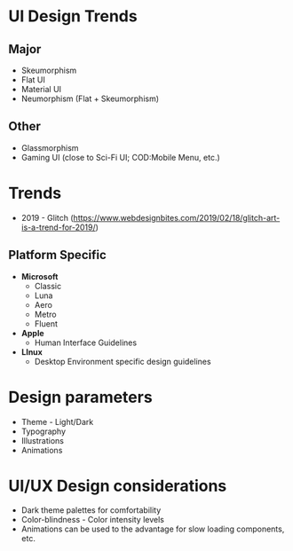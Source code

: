 # UI Design Trends
## Major
- Skeumorphism
- Flat UI
- Material UI
- Neumorphism (Flat + Skeumorphism)
## Other
- Glassmorphism
- Gaming UI (close to Sci-Fi UI; COD:Mobile Menu, etc.)
# Trends
- 2019 - Glitch (https://www.webdesignbites.com/2019/02/18/glitch-art-is-a-trend-for-2019/)
## Platform Specific
- **Microsoft**
	- Classic
	- Luna
	- Aero
	- Metro
	- Fluent
- **Apple**
	- Human Interface Guidelines
- **LInux**
	- Desktop Environment specific design guidelines
# Design parameters
- Theme - Light/Dark
- Typography
- Illustrations
- Animations

# UI/UX Design considerations
- Dark theme palettes for comfortability
- Color-blindness - Color intensity levels
- Animations can be used to the advantage for slow loading components, etc.
